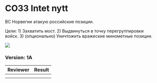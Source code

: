 ﻿# CO33 Intet nytt
ВС Норвегии атакую российские позиции. 

Цели: 1) Захватить мост. 2) Выдвинуться в точку перегруппировки войск. 3) (опционально) Уничтожить вражеские минометные позиции.

<img src='https://raw.githubusercontent.com/rempopo/CO33_Intet_nytt.ruha/master/overview.jpg' />	

### Version: 1A


| Reviewer | Result |
| ------------ | ------------- |
| | |
| | |

